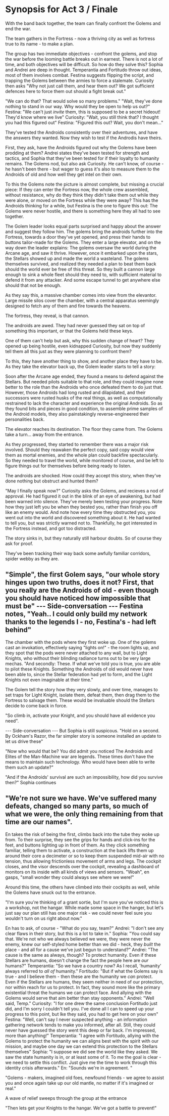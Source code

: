 # Synopsis for Act 3 / Finale

With the band back together, the team can finally confront the Golems and end the war.

The team gathers in the Fortress - now a thriving city as well as fortress true to its name - to make a plan.

The group has two immediate objectives - confront the golems, and stop the war before the looming battle breaks out in earnest. There is not a lot of time, and both objectives will be difficult.
So how do they solve this?
Sophia and Andrei are deep in thought. Temperantia and Fortitudo throw out ideas, most of them involves combat. Festina suggests flipping the script, and trapping the Golems between the armies to force a stalemate. Curiosity then asks "Why not just call them, and hear them out? We got sufficient defences here to force them out should a fight break out."

"We can do that? That would solve so many problems."
"Wait, they've done nothing to stand in our way. Why would they be open to help us out?"
Festina: "We can't just _invite_ them, this is supposed to be a secret hideout! They'd know where we live"
Curiosity: "Wait, you still think that? I thought you had this figured out"
Festina: "Figured this out? Wait, you don't mean..."

They've tested the Androids consistently over their adventures, and have the answers they wanted. Now they wish to test if the Androdis have theirs.

First, they ask, have the Androids figured out why the Golems have been prodding at them? Andrei states they've been tested for strength and tactics, and Sophia that they've been tested for if their loyalty to humanity remains.
The Golems nod, but also ask Curiosity. He can't know, of course - he hasn't been there - but wager to guess it's also to measure them to the Androids of old and how well they get intel on their own.

To this the Golems note the picture is almost complete, but missing a crucial piece: If they can enter the Fortress now, the whole crew assembled, without resistance, why do they think they didn't take them out while they were alone, or moved on the Fortress while they were away?
This has the Androids thinking for a while, but Festina is the one to figure this out: The Golems were never hostile, and there is something here they all had to see together.

The Golem leader looks equal parts surprised and happy about the answer and suggest they follow him. The golems bring the androids further into the Fortress, towards a door they've yet opened, and press their hands to buttons tailor-made for the Golems.
They enter a large elevator, and on the way down the leader explains: The golems oversaw the world during the Arcane age, and saw it thrive. However, once it embarked upon the stars, the Stellars showed up and made the world a wasteland.
The golems themselves survived, and realized they needed a plan to beat them back should the world ever be free of this threat.
So they built a cannon large enough to sink a whole fleet should they need to, with sufficient material to defend it from any attacker.
And some escape tunnel to get anywhere else should that not be enough.

As they say this, a massive chamber comes into view from the elevantor. Large missile silos cover the chamber, with a central apparatus seemingly designed to fetch any of them and fire towards the heavens.

The fortress, they reveal, is that cannon.

The androids are awed. They had never guessed they sat on top of something this important, or that the Golems held these keys.

One of them can't help but ask, why this sudden change of heart? They opened up being hostile, even kidnapped Curiosity, but now they suddenly tell them all this just as they were planning to confront them? 

To this, they have another thing to show, and another place they have to be. As they take the elevator back up, the Golem leader starts to tell a story:

Soon after the Arcane age ended, they found a means to defend against the Stellars. But needed pilots suitable to that role, and they could imagine none better to the role than the Androids who once defeated them to do just that.
However, those Androids had long rusted and dilapidated, and their successors were rusted husks of the real things, as well as computationally restrained to lack the character and experience the original Androids.
So as they found bits and pieces in good condition, to assemble prime samples of the Android models, they also painstakingly reverse-engineered their personalities back.

The elevator reaches its destination. The floor they came from. The Golems take a turn... away from the entrance.

As they progressed, they started to remember there was a major risk involved. Should they reawaken the perfect copy, said copy would view them as mortal enemies, and the whole plan could backfire spectacularly.
So they needed to travel the world, while monitored of course, and be left to figure things out for themselves before being ready to listen.

The androids are shocked. How could they accept this story, when they've done nothing but obstruct and hunted them?

"May I finally speak now?" Curiosity asks the Golems, and recieves a nod of approval. He had figured it out in the blink of an eye of awakening, but had been warned into silence. They've merely been testing your progress. Note how they just left you be when they bested you, rather than finish you off like an enemy would. And note how every time they obstructed you, you went out into the world and discovered something about it. He had wanted to tell you, but was strictly warned not to. Thankfully, he got interested in the Fortress instead, and got too distracted. 

The story sinks in, but they naturally still harbour doubts. So of course they ask for proof.

They've been tracking their way back some awfully familiar corridors, spider webby as they are.

"Simple", the first Golem says, "our whole story hinges upon two truths, does it not? First, that you really are the Androids of old - even though you should have noticed how impossible that must be"
--- Side-conversation ---
Festina notes, "Yeah.. I could only build my network thanks to the legends I - no, Festina's - had left behind"
---
The chamber with the pods where they first woke up. One of the golems cast an invokation, effectively saying "lights on!" - the room lights up, and they spot that the pods were never attached to any wall, but to Light Knights, who without their blinding radiance turns out to be very large mechas.
"And secondly: These. If what we've told you is true, you are able to pilot these Knights. Something the Androids of old would never have been able to, since the Stellar federation had yet to form, and the Light Knights not even imaginable at their time."

The Golem tell the story how they very slowly, and over time, manages to set traps for Light Knight, isolate them, defeat them, then drag them to the Fortress to salvage them. These would be invaluable should the Stellars decide to come back in force.

"So climb in, activate your Knight, and you should have all evidence you need".

--- Side-conversation ---
But Sophia is still suspicous. "Hold on a second. By Ockham's Razor, the far simpler story is someone installed an update to let us drive these"

"Now who would that be? You did admit you noticed The Androids and Elites of the Man-Machine war are legends. These times don't have the means to maintain such technology. Who would have been able to write them such an update?"

"And if the Androids' survival are such an impossibility, how did you survive then?" Sophia continues

"We're not sure we have. We've suffered many defeats, changed so many parts, so much of what we were, the only thing remaining from that time are our names".
---
En takes the risk of being the first, climbs back into the tube they woke up from. To their surprise, they see the grips for hands and click-ins for the feet, and buttons lighting up in front of them. As they click something familiar, telling them to activate, a construction at the back lifts them up around their core a decimeter or so to keep them suspended mid-air with no tension, thus allowing frictionless movement of arms and legs. The cockpit closes, and the visor descends over the cockpit, revealing a dashboard of monitors on its inside with all kinds of views and sensors. "Woah", en gasps, "small wonder they could always see where we were!"

Around this time, the others have climbed into their cockpits as well, while the Golems have snuck out to the entrance.

"I'm sure you're thinking of a grant sortie, but I'm sure you've noticed this is a workshop, not the hangar. While made some space in the hanger, but let's just say our plan still has one major risk - we could never feel sure you wouldn't turn on us right about now."

En has to ask, of course - "What do you say, team?"
Andrei: "I don't see any clear flaws in their story, but this is a lot to take in."
Sophia: "You could say that. We're not who we always believed we were, they were never the enemy, knew our self-styled home better than we did - heck, they _built_ the place - and all for a cause we've just begun to understand?"
Andrei: "The cause is the same as always, though? To protect humanity. Even if these Stellars are humans, doesn't change the fact the people here are _our_ humans?"
Temperantia: "So we have a country now? As I recall, 'humanity' always referred to _all of_ humanity."
Fortitudo: "But if what the Golems say is true - and I believe them - then these are the humanity we _can_ protect. Even if the Stellars are humans, they seem neither in need of our protection, nor within reach for us to protect. In fact, they sound more like the primary existential threat the humans we can protect face. And allying with the Golems would serve that aim better than stay opponents."
Andrei: "Well said, Temp."
Curiosity: "I for one drew the same conclusion Fortitudo just did, and I'm sorry I couldn't tell you. I've done all I can to speed up your progress to this point, but lke they said, you had to get here on your own"
Festina: "Well, can't say I never suspected anything - an information gathering network tends to make you informed, after all. Still, they could never have guessed the story went this deep or far back. I'm impressed, more than anything!"
Temperantia: "I agree with Fortitudo, allying with the Golems to protect the humanity we can aligns best with the spirit with our mission, and maybe one day we can extend this protection to the Stellars themselves"
Sophia: "I suppose we did see the world like they asked. We saw the state humanity is in, or at least some of it. To me the goal is clear - we need to settle this conflict. Just give me the time to work through this identity crisis afterwards."
En: "Sounds we're in agreement. "

"Golems - makers, imagined old foes, newfound friends - we agree to assist you and once again take up our old mantle, no matter if it's imagined or real."

A wave of relief sweeps through the group at the entrance

"Then lets get your Knights to the hangar. We've got a battle to prevent!"